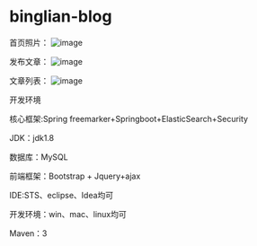 # binglian-blog

首页照片：
 ![image](https://github.com/binlian/binglian-bolg/blob/master/picture/首页.png)

发布文章：
 ![image](https://github.com/binlian/binglian-bolg/blob/master/picture/发布文章.png)
 
 文章列表：
 ![image](https://github.com/binlian/binglian-bolg/blob/master/picture/文章列表.png)
 
开发环境

核心框架:Spring freemarker+Springboot+ElasticSearch+Security

JDK：jdk1.8

数据库：MySQL

前端框架：Bootstrap + Jquery+ajax

IDE:STS、eclipse、Idea均可

开发环境：win、mac、linux均可

Maven：3






